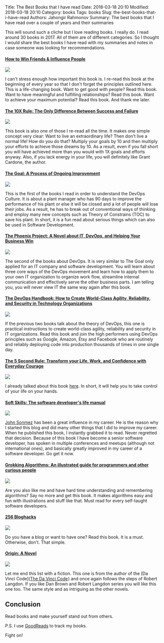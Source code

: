 Title: The Best Books that I have read
Date: 2018-03-18 20:10
Modified: 2018-03-18 20:10
Category: books
Tags: books
Slug: the-best-books-that-i-have-read
Authors: Jahongir Rahmonov
Summary: The best books that I have read over a couple of years and their summaries

This will sound such a cliche but I love reading books. I really do. I read around 30 books
in 2017. All of them are of different categories. So I thought I would share the best books I have read
with my summaries and notes in case someone was looking for recommendations.

#### <a target="_blank" href="https://www.amazon.com/gp/product/0671027034/ref=as_li_tl?ie=UTF8&camp=1789&creative=9325&creativeASIN=0671027034&linkCode=as2&tag=rahmonov-20&linkId=4c9031f690b5822d1e20425627264af2">How to Win Friends &amp; Influence People</a><img src="//ir-na.amazon-adsystem.com/e/ir?t=rahmonov-20&l=am2&o=1&a=0671027034" width="1" height="1" border="0" alt="" style="border:none !important; margin:0px !important;" />

<a target="_blank"  href="https://www.amazon.com/gp/product/0671027034/ref=as_li_tl?ie=UTF8&camp=1789&creative=9325&creativeASIN=0671027034&linkCode=as2&tag=rahmonov-20&linkId=ad0e499261f27c34757faf86b02690f4"><img border="0" src="//ws-na.amazon-adsystem.com/widgets/q?_encoding=UTF8&MarketPlace=US&ASIN=0671027034&ServiceVersion=20070822&ID=AsinImage&WS=1&Format=_SL250_&tag=rahmonov-20" ></a><img src="//ir-na.amazon-adsystem.com/e/ir?t=rahmonov-20&l=am2&o=1&a=0671027034" width="1" height="1" border="0" alt="" style="border:none !important; margin:0px !important;" />

I can't stress enough how important this book is. I re-read this book at the beginning of every year so that I
don't forget the principles outlined here. This is a life-changing book. Want to get good with people? Read this book.
Want to have meaningful and fulfilling relationships? Read this book. Want to achieve your maximum potential? Read this book. And thank me later.

#### <a target="_blank" href="https://www.amazon.com/gp/product/0470627603/ref=as_li_tl?ie=UTF8&camp=1789&creative=9325&creativeASIN=0470627603&linkCode=as2&tag=rahmonov-20&linkId=cd98296c1b827bd1863ec3f3ffde9670">The 10X Rule: The Only Difference Between Success and Failure</a><img src="//ir-na.amazon-adsystem.com/e/ir?t=rahmonov-20&l=am2&o=1&a=0470627603" width="1" height="1" border="0" alt="" style="border:none !important; margin:0px !important;" />

<a target="_blank"  href="https://www.amazon.com/gp/product/0470627603/ref=as_li_tl?ie=UTF8&camp=1789&creative=9325&creativeASIN=0470627603&linkCode=as2&tag=rahmonov-20&linkId=93d1130b851934a0930d805c296790cf"><img border="0" src="//ws-na.amazon-adsystem.com/widgets/q?_encoding=UTF8&MarketPlace=US&ASIN=0470627603&ServiceVersion=20070822&ID=AsinImage&WS=1&Format=_SL250_&tag=rahmonov-20" ></a><img src="//ir-na.amazon-adsystem.com/e/ir?t=rahmonov-20&l=am2&o=1&a=0470627603" width="1" height="1" border="0" alt="" style="border:none !important; margin:0px !important;" />

This book is also one of those I re-read all the time. It makes one simple concept very clear: Want to live an extraordinary
life? Then don't live a normal life! How do you do that? Multiply your goals by 10 and then multiply your efforts to achieve those dreams by 10.
As a result, even if you fall short you will have achieved more than you would with 1X goals and efforts anyway. Also, if you lack energy in your life,
you will definitely like Grant Cardone, the author.

#### <a target="_blank" href="https://www.amazon.com/gp/product/0884271951/ref=as_li_tl?ie=UTF8&camp=1789&creative=9325&creativeASIN=0884271951&linkCode=as2&tag=rahmonov-20&linkId=fd764ca2d118944d03ba6fd532adbcca">The Goal: A Process of Ongoing Improvement</a><img src="//ir-na.amazon-adsystem.com/e/ir?t=rahmonov-20&l=am2&o=1&a=0884271951" width="1" height="1" border="0" alt="" style="border:none !important; margin:0px !important;" />

<a target="_blank"  href="https://www.amazon.com/gp/product/0884271951/ref=as_li_tl?ie=UTF8&camp=1789&creative=9325&creativeASIN=0884271951&linkCode=as2&tag=rahmonov-20&linkId=a00176f872c480aadb0c1a33d304f3f9"><img border="0" src="//ws-na.amazon-adsystem.com/widgets/q?_encoding=UTF8&MarketPlace=US&ASIN=0884271951&ServiceVersion=20070822&ID=AsinImage&WS=1&Format=_SL250_&tag=rahmonov-20" ></a><img src="//ir-na.amazon-adsystem.com/e/ir?t=rahmonov-20&l=am2&o=1&a=0884271951" width="1" height="1" border="0" alt="" style="border:none !important; margin:0px !important;" />

This is the first of the books I read in order to understand the DevOps Culture. It is about a plant manager who has 90 days to improve the performance
of his plant or else it will be closed and a lot of people will lose their jobs. As a result, he has to break out of conventional ways of
thinking and employ many new concepts such as Theory of Constrains (TOC) to save his plant. In short, it is a fun read about serious things which can also be
used in Software Development.

#### <a target="_blank" href="https://www.amazon.com/gp/product/1942788290/ref=as_li_tl?ie=UTF8&camp=1789&creative=9325&creativeASIN=1942788290&linkCode=as2&tag=rahmonov-20&linkId=fd9385e608a8026d710eb0f9df9109ee">The Phoenix Project: A Novel about IT, DevOps, and Helping Your Business Win</a><img src="//ir-na.amazon-adsystem.com/e/ir?t=rahmonov-20&l=am2&o=1&a=1942788290" width="1" height="1" border="0" alt="" style="border:none !important; margin:0px !important;" />

<a target="_blank"  href="https://www.amazon.com/gp/product/1942788290/ref=as_li_tl?ie=UTF8&camp=1789&creative=9325&creativeASIN=1942788290&linkCode=as2&tag=rahmonov-20&linkId=14244ee44287b0220277a10f038ee5e1"><img border="0" src="//ws-na.amazon-adsystem.com/widgets/q?_encoding=UTF8&MarketPlace=US&ASIN=1942788290&ServiceVersion=20070822&ID=AsinImage&WS=1&Format=_SL250_&tag=rahmonov-20" ></a><img src="//ir-na.amazon-adsystem.com/e/ir?t=rahmonov-20&l=am2&o=1&a=1942788290" width="1" height="1" border="0" alt="" style="border:none !important; margin:0px !important;" />

The second of the books about DevOps. It is very similar to The Goal only applied for an IT company and software development. You will learn about
three core ways of the DevOps movement and learn how to apply them to your own IT organization to organize work flow, streamline internal communication and effectively
serve the other business parts. I am telling you, you will never view IT the same way again after this book.

#### <a target="_blank" href="https://www.amazon.com/gp/product/1942788002/ref=as_li_tl?ie=UTF8&camp=1789&creative=9325&creativeASIN=1942788002&linkCode=as2&tag=rahmonov-20&linkId=74c98a8a14aecc0cada4400461cae8fb">The DevOps Handbook: How to Create World-Class Agility, Reliability, and Security in Technology Organizations</a><img src="//ir-na.amazon-adsystem.com/e/ir?t=rahmonov-20&l=am2&o=1&a=1942788002" width="1" height="1" border="0" alt="" style="border:none !important; margin:0px !important;" />

<a target="_blank"  href="https://www.amazon.com/gp/product/1942788002/ref=as_li_tl?ie=UTF8&camp=1789&creative=9325&creativeASIN=1942788002&linkCode=as2&tag=rahmonov-20&linkId=501e009987750090f56e78a1c5224e6a"><img border="0" src="//ws-na.amazon-adsystem.com/widgets/q?_encoding=UTF8&MarketPlace=US&ASIN=1942788002&ServiceVersion=20070822&ID=AsinImage&WS=1&Format=_SL250_&tag=rahmonov-20" ></a><img src="//ir-na.amazon-adsystem.com/e/ir?t=rahmonov-20&l=am2&o=1&a=1942788002" width="1" height="1" border="0" alt="" style="border:none !important; margin:0px !important;" />

If the previous two books talk about the theory of DevOps, this one is practical instructions to create world-class agility, reliability and security
in IT organizations. Read this book and join the high performers using DevOps principles such as Google, Amazon, Etsy and Facebook who are routinely and
reliably deploying code into production thousands of times in one single day.

#### <a target="_blank" href="https://www.amazon.com/gp/product/1682612384/ref=as_li_tl?ie=UTF8&camp=1789&creative=9325&creativeASIN=1682612384&linkCode=as2&tag=rahmonov-20&linkId=ab0ea50bd6d756a9cc862b2cdd5cf87d">The 5 Second Rule: Transform your Life, Work, and Confidence with Everyday Courage</a><img src="//ir-na.amazon-adsystem.com/e/ir?t=rahmonov-20&l=am2&o=1&a=1682612384" width="1" height="1" border="0" alt="" style="border:none !important; margin:0px !important;" />

<a target="_blank"  href="https://www.amazon.com/gp/product/1682612384/ref=as_li_tl?ie=UTF8&camp=1789&creative=9325&creativeASIN=1682612384&linkCode=as2&tag=rahmonov-20&linkId=66bd7705c9f54578abf97e5c58834da9"><img border="0" src="//ws-na.amazon-adsystem.com/widgets/q?_encoding=UTF8&MarketPlace=US&ASIN=1682612384&ServiceVersion=20070822&ID=AsinImage&WS=1&Format=_SL250_&tag=rahmonov-20" ></a><img src="//ir-na.amazon-adsystem.com/e/ir?t=rahmonov-20&l=am2&o=1&a=1682612384" width="1" height="1" border="0" alt="" style="border:none !important; margin:0px !important;" />

I already talked about this book [here](/posts/you-are-a-genius/). In short, it will help you to take control of your life on your hands.

#### <a target="_blank" href="https://www.amazon.com/gp/product/1617292397/ref=as_li_tl?ie=UTF8&camp=1789&creative=9325&creativeASIN=1617292397&linkCode=as2&tag=rahmonov-20&linkId=70b8d68e04d72cce5146ac67342a2388">Soft Skills: The software developer's life manual</a><img src="//ir-na.amazon-adsystem.com/e/ir?t=rahmonov-20&l=am2&o=1&a=1617292397" width="1" height="1" border="0" alt="" style="border:none !important; margin:0px !important;" />

<a target="_blank"  href="https://www.amazon.com/gp/product/1617292397/ref=as_li_tl?ie=UTF8&camp=1789&creative=9325&creativeASIN=1617292397&linkCode=as2&tag=rahmonov-20&linkId=d2ece1d1245ff2fa0f07985345c162d5"><img border="0" src="//ws-na.amazon-adsystem.com/widgets/q?_encoding=UTF8&MarketPlace=US&ASIN=1617292397&ServiceVersion=20070822&ID=AsinImage&WS=1&Format=_SL250_&tag=rahmonov-20" ></a><img src="//ir-na.amazon-adsystem.com/e/ir?t=rahmonov-20&l=am2&o=1&a=1617292397" width="1" height="1" border="0" alt="" style="border:none !important; margin:0px !important;" />

[John Sonmez](http://simpleprogrammer.com/) has been a great influence in my career. He is the reason why I started this blog and did many other things that I did
to improve my career. When he published this book, I instantly grabbed it to read. Never regretted that decision. Because of this book I have become a
senior software developer, has spoken in multiple conferences and meetups (although not international ones), and basically greatly improved in my career of a software developer.
Go get it now.

#### <a target="_blank" href="https://www.amazon.com/gp/product/1617292230/ref=as_li_tl?ie=UTF8&camp=1789&creative=9325&creativeASIN=1617292230&linkCode=as2&tag=rahmonov-20&linkId=0d8864dd8d77820b0cd88a3d89482d27">Grokking Algorithms: An illustrated guide for programmers and other curious people</a><img src="//ir-na.amazon-adsystem.com/e/ir?t=rahmonov-20&l=am2&o=1&a=1617292230" width="1" height="1" border="0" alt="" style="border:none !important; margin:0px !important;" />

<a target="_blank"  href="https://www.amazon.com/gp/product/1617292230/ref=as_li_tl?ie=UTF8&camp=1789&creative=9325&creativeASIN=1617292230&linkCode=as2&tag=rahmonov-20&linkId=ae40a76fc9e96fa7687a22e8bb371ce9"><img border="0" src="//ws-na.amazon-adsystem.com/widgets/q?_encoding=UTF8&MarketPlace=US&ASIN=1617292230&ServiceVersion=20070822&ID=AsinImage&WS=1&Format=_SL250_&tag=rahmonov-20" ></a><img src="//ir-na.amazon-adsystem.com/e/ir?t=rahmonov-20&l=am2&o=1&a=1617292230" width="1" height="1" border="0" alt="" style="border:none !important; margin:0px !important;" />

Are you also like me and have hard time understanding and remembering algorithms? Say no more and get this book. It makes algorithms easy and fun
with illustrations and stuff like that. Must read for every self-taught software developers.

#### <a target="_blank" href="https://www.amazon.com/gp/product/1537688669/ref=as_li_tl?ie=UTF8&camp=1789&creative=9325&creativeASIN=1537688669&linkCode=as2&tag=rahmonov-20&linkId=883cb51120cd5768029cce63aa52a8d9">256 Bloghacks</a><img src="//ir-na.amazon-adsystem.com/e/ir?t=rahmonov-20&l=am2&o=1&a=1537688669" width="1" height="1" border="0" alt="" style="border:none !important; margin:0px !important;" />

<a target="_blank"  href="https://www.amazon.com/gp/product/1537688669/ref=as_li_tl?ie=UTF8&camp=1789&creative=9325&creativeASIN=1537688669&linkCode=as2&tag=rahmonov-20&linkId=eaa7cdec117b3946bba7ab02db26ad91"><img border="0" src="//ws-na.amazon-adsystem.com/widgets/q?_encoding=UTF8&MarketPlace=US&ASIN=1537688669&ServiceVersion=20070822&ID=AsinImage&WS=1&Format=_SL250_&tag=rahmonov-20" ></a><img src="//ir-na.amazon-adsystem.com/e/ir?t=rahmonov-20&l=am2&o=1&a=1537688669" width="1" height="1" border="0" alt="" style="border:none !important; margin:0px !important;" />

Do you have a blog or want to have one? Read this book. It is a must. Otherwise, don't. That simple.

#### <a target="_blank" href="https://www.amazon.com/gp/product/0385514239/ref=as_li_tl?ie=UTF8&camp=1789&creative=9325&creativeASIN=0385514239&linkCode=as2&tag=rahmonov-20&linkId=a89ba5399d4941573e091fa452b701b7">Origin: A Novel</a><img src="//ir-na.amazon-adsystem.com/e/ir?t=rahmonov-20&l=am2&o=1&a=0385514239" width="1" height="1" border="0" alt="" style="border:none !important; margin:0px !important;" />

<a target="_blank"  href="https://www.amazon.com/gp/product/0385514239/ref=as_li_tl?ie=UTF8&camp=1789&creative=9325&creativeASIN=0385514239&linkCode=as2&tag=rahmonov-20&linkId=cb616c0d2e71dfb4315e67f1f46fa472"><img border="0" src="//ws-na.amazon-adsystem.com/widgets/q?_encoding=UTF8&MarketPlace=US&ASIN=0385514239&ServiceVersion=20070822&ID=AsinImage&WS=1&Format=_SL250_&tag=rahmonov-20" ></a><img src="//ir-na.amazon-adsystem.com/e/ir?t=rahmonov-20&l=am2&o=1&a=0385514239" width="1" height="1" border="0" alt="" style="border:none !important; margin:0px !important;" />

Let me end this list with a fiction. This one is from the author of the [Da Vinci Code](<a target="_blank" href="https://www.amazon.com/gp/product/0307474275/ref=as_li_tl?ie=UTF8&camp=1789&creative=9325&creativeASIN=0307474275&linkCode=as2&tag=rahmonov-20&linkId=7f4d59a5fdcefa2e95ee11bb36143ab1">The Da Vinci Code</a><img src="//ir-na.amazon-adsystem.com/e/ir?t=rahmonov-20&l=am2&o=1&a=0307474275" width="1" height="1" border="0" alt="" style="border:none !important; margin:0px !important;" />)
and once again follows the steps of Robert Langdon. If you like Dan Brown and Robert Langdon series you will like this one too. The same style and as intriguing as the other novels.

## Conclusion
Read books and make yourself stand out from others.

P.S. I use [GoodReads](https://www.goodreads.com/) to track my books.

Fight on!


